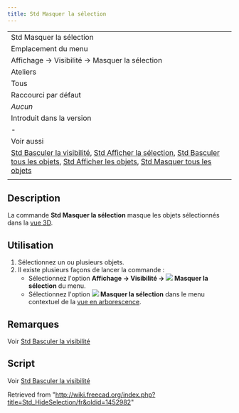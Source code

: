 ```yaml
---
title: Std Masquer la sélection
---
```

|  |
| --- |
| Std Masquer la sélection |
| Emplacement du menu |
| Affichage → Visibilité → Masquer la sélection |
| Ateliers |
| Tous |
| Raccourci par défaut |
| *Aucun* |
| Introduit dans la version |
| - |
| Voir aussi |
| [Std Basculer la visibilité](/Std_ToggleVisibility/fr "Std ToggleVisibility/fr"), [Std Afficher la sélection](/Std_ShowSelection/fr "Std ShowSelection/fr"), [Std Basculer tous les objets](/Std_ToggleObjects/fr "Std ToggleObjects/fr"), [Std Afficher les objets](/Std_ShowObjects/fr "Std ShowObjects/fr"), [Std Masquer tous les objets](/Std_HideObjects/fr "Std HideObjects/fr") |
|  |

## Description

La commande **Std Masquer la sélection** masque les objets sélectionnés dans la [vue 3D](/3D_view/fr "3D view/fr").

## Utilisation

1. Sélectionnez un ou plusieurs objets.
2. Il existe plusieurs façons de lancer la commande :
   * Sélectionnez l'option **Affichage → Visibilité → ![](/images/Std_HideSelection.svg) Masquer la sélection** du menu.
   * Sélectionnez l'option **![](/images/Std_HideSelection.svg) Masquer la sélection** dans le menu contextuel de la [vue en arborescence](/Tree_view/fr "Tree view/fr").

## Remarques

Voir [Std Basculer la visibilité](/Std_ToggleVisibility/fr#Remarques "Std ToggleVisibility/fr")

## Script

Voir [Std Basculer la visibilité](/Std_ToggleVisibility/fr#Script "Std ToggleVisibility/fr")

Retrieved from "<http://wiki.freecad.org/index.php?title=Std_HideSelection/fr&oldid=1452982>"
